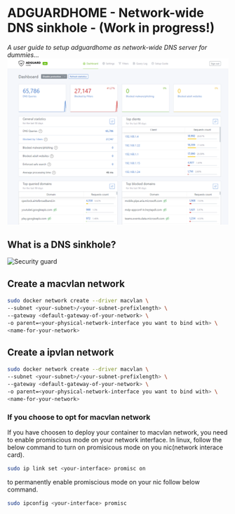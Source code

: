 
# ADGUARDHOME - Network-wide DNS sinkhole - **\(Work in progress!\)**
*A user guide to setup adguardhome as network-wide DNS server for dummies...*
![Adguardhome](/assets/adguardhome.png)
## **What is a DNS sinkhole?**
![Security guard](https://media.tenor.com/Q3U3NP4AJ54AAAAC/ziekenhuisbal-steward.gif)


## Create a macvlan network

```sh
sudo docker network create --driver macvlan \
--subnet <your-subnet>/<your-subnet-prefixlength> \
--gateway <default-gateway-of-your-network> \
-o parent=<your-physical-network-interface you want to bind with> \
<name-for-your-network>
```

## Create a ipvlan network

```sh
sudo docker network create --driver macvlan \
--subnet <your-subnet>/<your-subnet-prefixlength> \
--gateway <default-gateway-of-your-network> \
-o parent=<your-physical-network-interface you want to bind with> \
<name-for-your-network>
```

### If you choose to opt for macvlan network
If you have choosen to deploy your container to macvlan network, you need to enable promiscious mode on your network interface.
In linux, follow the below command to turn on promisicous mode on you nic(network interace card).

```bash
sudo ip link set <your-interface> promisc on
```
to permanently enable promiscious mode on your nic follow below command.

```bash
sudo ipconfig <your-interface> promisc
```

